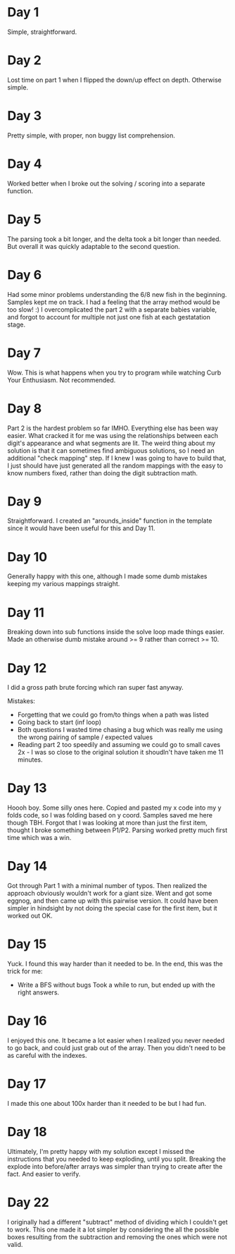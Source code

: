 # Day 1

Simple, straightforward.

# Day 2

Lost time on part 1 when I flipped the down/up effect on depth. Otherwise simple.

# Day 3

Pretty simple, with proper, non buggy list comprehension.

# Day 4

Worked better when I broke out the solving / scoring into a separate function.

# Day 5

The parsing took a bit longer, and the delta took a bit longer than needed. But overall it was quickly adaptable to the second question.

# Day 6

Had some minor problems understanding the 6/8 new fish in the beginning. Samples kept me on track. I had a feeling that the array method would be too slow! :) I overcomplicated the part 2 with a separate babies variable, and forgot to account for multiple not just one fish at each gestatation stage.

# Day 7

Wow. This is what happens when you try to program while watching Curb Your Enthusiasm. Not recommended.

# Day 8

Part 2 is the hardest problem so far IMHO. Everything else has been way easier. What cracked it for me was using the relationships between each digit's appearance and what segments are lit.
The weird thing about my solution is that it can sometimes find ambiguous solutions, so I need an additional "check mapping" step. If I knew I was going to have to build that, I just should have just generated all the random mappings with the easy to know numbers fixed, rather than doing the digit subtraction math.

# Day 9

Straightforward. I created an "arounds_inside" function in the template since it would have been useful for this and Day 11.

# Day 10

Generally happy with this one, although I made some dumb mistakes keeping my various mappings straight.

# Day 11

Breaking down into sub functions inside the solve loop made things easier. Made an otherwise dumb mistake around >= 9 rather than correct >= 10.

# Day 12

I did a gross path brute forcing which ran super fast anyway.

Mistakes:
* Forgetting that we could go from/to things when a path was listed
* Going back to start (inf loop)
* Both questions I wasted time chasing a bug which was really me using the wrong pairing of sample / expected values
* Reading part 2 too speedily and assuming we could go to small caves 2x - I was so close to the original solution it shoudln't have taken me 11 minutes.

# Day 13

Hoooh boy. Some silly ones here.
Copied and pasted my x code into my y folds code, so I was folding based on y coord. Samples saved me here though TBH.
Forgot that I was looking at more than just the first item, thought I broke something between P1/P2.
Parsing worked pretty much first time which was a win.

# Day 14

Got through Part 1 with a minimal number of typos. Then realized the approach obviously wouldn't work for a giant size. Went and got some eggnog, and then came up with this pairwise version. It could have been simpler in hindsight by not doing the special case for the first item, but it worked out OK.

# Day 15

Yuck. I found this way harder than it needed to be. In the end, this was the trick for me:
* Write a BFS without bugs
Took a while to run, but ended up with the right answers.

# Day 16

I enjoyed this one. It became a lot easier when I realized you never needed to go back, and could just grab out of the array. Then you didn't need to be as careful with the indexes.

# Day 17

I made this one about 100x harder than it needed to be but I had fun.

# Day 18

Ultimately, I'm pretty happy with my solution except I missed the instructions that you needed to keep exploding, until you split. Breaking the explode into before/after arrays was simpler than trying to create after the fact. And easier to verify.

# Day 22

I originally had a different "subtract" method of dividing which I couldn't get to work. This one made it a lot simpler by considering the all the possible boxes resulting from the subtraction and removing the ones which were not valid.
